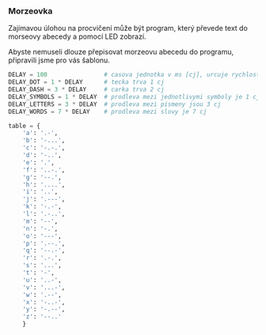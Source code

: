 ### Morzeovka

Zajímavou úlohou na procvičení může být program, který převede text do morseovy abecedy a pomocí LED zobrazí.

Abyste nemuseli dlouze přepisovat morzeovu abecedu do programu, připravili jsme pro vás šablonu.

```python
DELAY = 100                # casova jednotka v ms [cj], urcuje rychlost
DELAY_DOT = 1 * DELAY      # tecka trva 1 cj
DELAY_DASH = 3 * DELAY     # carka trva 2 cj
DELAY_SYMBOLS = 1 * DELAY  # prodleva mezi jednotlivymi symboly je 1 cj
DELAY_LETTERS = 3 * DELAY  # prodleva mezi pismeny jsou 3 cj
DELAY_WORDS = 7 * DELAY    # prodleva mezi slovy je 7 cj

table = {
    'a': '.-',
    'b': '-...',
    'c': '-.-.',
    'd': '-..',
    'e': '.',
    'f': '..-.',
    'g': '--.',
    'h': '....',
    'i': '..',
    'j': '.---',
    'k': '-.-',
    'l': '.-..',
    'm': '--',
    'n': '-.',
    'o': '---',
    'p': '.--.',
    'q': '--.-',
    'r': '.-.',
    's': '...',
    't': '-',
    'u': '..-',
    'v': '...-',
    'w': '.--',
    'x': '-..-',
    'y': '-.--',
    'z': '--..'
    }
```
